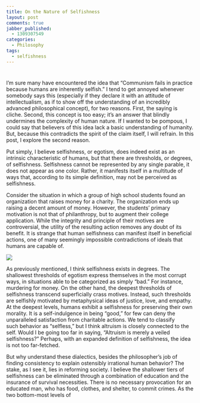 ```yaml
---
title: On the Nature of Selfishness
layout: post
comments: true
jabber_published:
  - 1309307549
categories:
  - Philosophy
tags:
  - selfishness
---
```

# 

I’m sure many have encountered the idea that “Communism fails in practice because humans are inherently selfish.” I tend to get annoyed whenever somebody says this (especially if they declare it with an attitude of intellectualism, as if to show off the understanding of an incredibly advanced philosophical concept), for two reasons. First, the saying is cliche. Second, this concept is too easy; it’s an answer that blindly undermines the complexity of human nature. If I wanted to be pompous, I could say that believers of this idea lack a basic understanding of humanity. But, because this contradicts the spirit of the claim itself, I will refrain. In this post, I explore the second reason.

Put simply, I believe selfishness, or egotism, does indeed exist as an intrinsic characteristic of humans, but that there are thresholds, or degrees, of selfishness. Selfishness cannot be represented by any single parable, it does not appear as one color. Rather, it manifests itself in a multitude of ways that, according to its simple definition, may not be perceived as selfishness.

Consider the situation in which a group of high school students found an organization that raises money for a charity. The organization ends up raising a decent amount of money. However, the students’ primary motivation is not that of philanthropy, but to augment their college application. While the integrity and principle of their motives are controversial, the utility of the resulting action removes any doubt of its benefit. It is strange that human selfishness can manifest itself in beneficial actions, one of many seemingly impossible contradictions of ideals that humans are capable of.

![][1]

 [1]: http://www.google.com/url?source=imgres&ct=img&q=http://www.corrupt.org/drupal/files/images/help.jpg&sa=X&ei=unAKTrrDDoLw0gGgpuR6&ved=0CAQQ8wc4IQ&usg=AFQjCNGVv2b2PlsZU4Z9XvsfsSz2ETh5PA

As previously mentioned, I think selfishness exists in degrees. The shallowest thresholds of egotism express themselves in the most corrupt ways, in situations able to be categorized as simply “bad.” For instance, murdering for money. On the other hand, the deepest thresholds of selfishness transcend superficially crass motives. Instead, such thresholds are selfishly motivated by metaphysical ideas of justice, love, and empathy. At the deepest levels, humans exhibit a selfishness for preserving their own morality. It is a self-indulgence in being “good,” for few can deny the unparalleled satisfaction from charitable actions. We tend to classify such behavior as “selfless,” but I think altruism is closely connected to the self. Would I be going too far in saying, “Altruism is merely a veiled selfishness?” Perhaps, with an expanded definition of selfishness, the idea is not too far-fetched.

But why understand these dialectics, besides the philosopher’s job of finding consistency to explain ostensibly irrational human behavior? The stake, as I see it, lies in reforming society. I believe the shallower tiers of selfishness can be eliminated through a combination of education and the insurance of survival necessities. There is no necessary provocation for an educated man, who has food, clothes, and shelter, to commit crimes. As the two bottom-most levels of 
